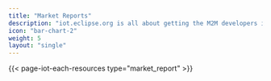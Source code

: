 ```yaml
---
title: "Market Reports"
description: "iot.eclipse.org is all about getting the M2M developers involved in what is happening in the different Eclipse projects"
icon: "bar-chart-2"
weight: 5
layout: "single"
---
```


{{< page-iot-each-resources type="market_report" >}}
